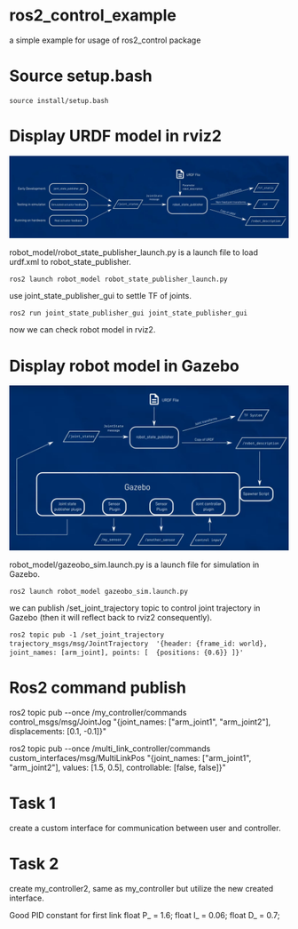 # ros2_control_example
a simple example for usage of ros2_control package

# Source setup.bash
```
source install/setup.bash
```

# Display URDF model in rviz2
![Alt text](picture/urdf_publishing_explanation.jpg "urdf_publishing_explanation")

robot_model/robot_state_publisher_launch.py is a launch file to load urdf.xml to robot_state_publisher.

```
ros2 launch robot_model robot_state_publisher_launch.py
```

use joint_state_publisher_gui to settle TF of joints.

```
ros2 run joint_state_publisher_gui joint_state_publisher_gui
```

now we can check robot model in rviz2.

# Display robot model in Gazebo
![Alt text](picture/interaction_with_Gazebo.png "interaction_with_Gazebo")

robot_model/gazeobo_sim.launch.py is a launch file for simulation in Gazebo.

```
ros2 launch robot_model gazeobo_sim.launch.py
```

we can publish /set_joint_trajectory topic to control joint trajectory in Gazebo (then it will reflect back to rviz2 consequently).
```
ros2 topic pub -1 /set_joint_trajectory trajectory_msgs/msg/JointTrajectory  '{header: {frame_id: world}, joint_names: [arm_joint], points: [  {positions: {0.6}} ]}'
```

# Ros2 command publish
ros2 topic pub --once /my_controller/commands control_msgs/msg/JointJog "{joint_names: ["arm_joint1", "arm_joint2"], displacements: [0.1, -0.1]}"

ros2 topic pub --once /multi_link_controller/commands custom_interfaces/msg/MultiLinkPos "{joint_names: ["arm_joint1", "arm_joint2"], values: [1.5, 0.5], controllable: [false, false]}"

# Task 1
create a custom interface for communication between user and controller.

# Task 2
create my_controller2, same as my_controller but utilize the new created interface.

Good PID constant for first link
  float P_ = 1.6;
  float I_ = 0.06;
  float D_ = 0.7;
  
